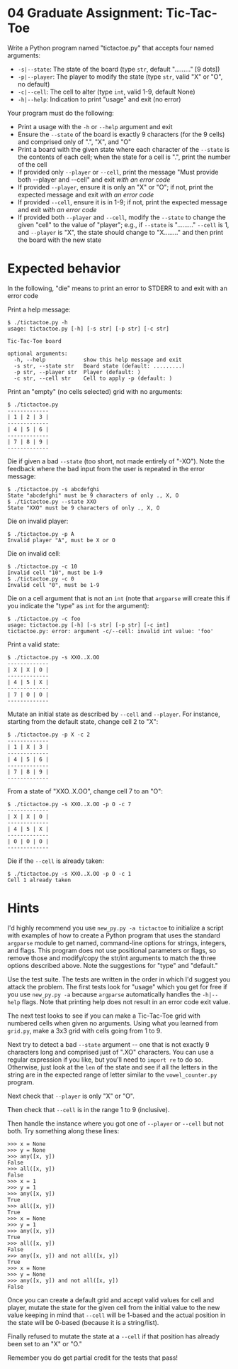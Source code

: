 # 04 Graduate Assignment: Tic-Tac-Toe

Write a Python program named "tictactoe.py" that accepts four named arguments:

* `-s|--state`: The state of the board (type `str`, default "........." [9 dots])
* `-p|--player`: The player to modify the state (type `str`, valid "X" or "O", no default)
* `-c|--cell`: The cell to alter (type `int`, valid 1-9, default None)
* `-h|--help`: Indication to print "usage" and exit (no error)

Your program must do the following:

* Print a usage with the `-h` or `--help` argument and exit
* Ensure the `--state` of the board is exactly 9 characters (for the 9 cells) and comprised only of ".", "X", and "O"
* Print a board with the given state where each character of the `--state` is the contents of each cell; when the state for a cell is ".", print the number of the cell
* If provided only `--player` or `--cell`, print the message "Must provide both --player and --cell" and exit *with an error code*
* If provided `--player`, ensure it is only an "X" or "O"; if not, print the expected message and exit *with an error code*
* If provided `--cell`, ensure it is in 1-9; if not, print the expected message and exit *with an error code*
* If provided both `--player` and `--cell`, modify the `--state` to change the given "cell" to the value of "player"; e.g., if `--state` is "........." `--cell` is 1, and `--player` is "X", the state should change to "X........" and then print the board with the new state 

# Expected behavior

In the following, "die" means to print an error to STDERR to and exit with an error code

Print a help message:

````
$ ./tictactoe.py -h
usage: tictactoe.py [-h] [-s str] [-p str] [-c str]

Tic-Tac-Toe board

optional arguments:
  -h, --help            show this help message and exit
  -s str, --state str   Board state (default: .........)
  -p str, --player str  Player (default: )
  -c str, --cell str    Cell to apply -p (default: )
````

Print an "empty" (no cells selected) grid with no arguments:

````
$ ./tictactoe.py
-------------
| 1 | 2 | 3 |
-------------
| 4 | 5 | 6 |
-------------
| 7 | 8 | 9 |
-------------
````

Die if given a bad `--state` (too short, not made entirely of "-XO"). Note the feedback where the bad input from the user is repeated in the error message:

````
$ ./tictactoe.py -s abcdefghi
State "abcdefghi" must be 9 characters of only ., X, O
$ ./tictactoe.py --state XXO
State "XXO" must be 9 characters of only ., X, O
````

Die on invalid player:

````
$ ./tictactoe.py -p A
Invalid player "A", must be X or O
````

Die on invalid cell:

````
$ ./tictactoe.py -c 10
Invalid cell "10", must be 1-9
$ ./tictactoe.py -c 0
Invalid cell "0", must be 1-9
````

Die on a cell argument that is not an `int` (note that `argparse` will create this if you indicate the "type" as `int` for the argument):

````
$ ./tictactoe.py -c foo
usage: tictactoe.py [-h] [-s str] [-p str] [-c int]
tictactoe.py: error: argument -c/--cell: invalid int value: 'foo'
````

Print a valid state:

````
$ ./tictactoe.py -s XXO..X.OO
-------------
| X | X | O |
-------------
| 4 | 5 | X |
-------------
| 7 | O | O |
-------------
````

Mutate an initial state as described by `--cell` and `--player`. For instance, starting from the default state, change cell 2 to "X":

````
$ ./tictactoe.py -p X -c 2
-------------
| 1 | X | 3 |
-------------
| 4 | 5 | 6 |
-------------
| 7 | 8 | 9 |
-------------
````

From a state of "XXO..X.OO", change cell 7 to an "O":

````
$ ./tictactoe.py -s XXO..X.OO -p O -c 7
-------------
| X | X | O |
-------------
| 4 | 5 | X |
-------------
| O | O | O |
-------------
````

Die if the `--cell` is already taken:

````
$ ./tictactoe.py -s XXO..X.OO -p O -c 1
Cell 1 already taken
````

# Hints

I'd highly recommend you use `new_py.py -a tictactoe` to initialize a script with examples of how to create a Python program that uses the standard `argparse` module to get named, command-line options for strings, integers, and flags. This program does not use positional parameters or flags, so remove those and modify/copy the str/int arguments to match the three options described above. Note the suggestions for "type" and "default."

Use the test suite. The tests are written in the order in which I'd suggest you attack the problem. The first tests look for "usage" which you get for free if you use `new_py.py -a` because `argparse` automatically handles the `-h|--help` flags. Note that printing help does not result in an error code exit value.

The next test looks to see if you can make a Tic-Tac-Toe grid with numbered cells when given no arguments. Using what you learned from `grid.py`, make a 3x3 grid with cells going from 1 to 9.

Next try to detect a bad `--state` argument -- one that is not exactly 9 characters long and comprised just of ".XO" characters. You can use a regular expression if you like, but you'll need to `import re` to do so. Otherwise, just look at the `len` of the state and see if all the letters in the string are in the expected range of letter similar to the `vowel_counter.py` program.

Next check that `--player` is only "X" or "O".

Then check that `--cell` is in the range 1 to 9 (inclusive).

Then handle the instance where you got one of `--player` or `--cell` but not both. Try something along these lines:

````
>>> x = None
>>> y = None
>>> any([x, y])
False
>>> all([x, y])
False
>>> x = 1
>>> y = 1
>>> any([x, y])
True
>>> all([x, y])
True
>>> x = None
>>> y = 1
>>> any([x, y])
True
>>> all([x, y])
False
>>> any([x, y]) and not all([x, y])
True
>>> x = None
>>> y = None
>>> any([x, y]) and not all([x, y])
False
````

Once you can create a default grid and accept valid values for cell and player, mutate the state for the given cell from the initial value to the new value keeping in mind that `--cell` will be 1-based and the actual position in the state will be 0-based (because it is a string/list).

Finally refused to mutate the state at a `--cell` if that position has already been set to an "X" or "O."

Remember you do get partial credit for the tests that pass!
